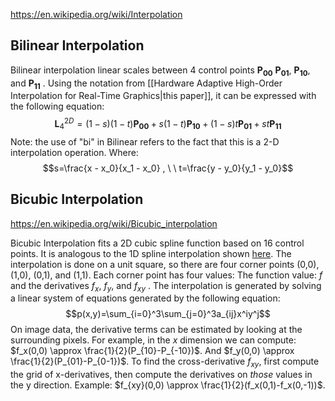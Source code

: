 
https://en.wikipedia.org/wiki/Interpolation
## Bilinear Interpolation
Bilinear interpolation linear scales between 4 control points $\mathbf{P_{00}}$ $\mathbf{P_{01}}$, $\mathbf{P_{10}}$, and $\mathbf{P_{11}}$ . Using the notation from [[Hardware Adaptive High-Order Interpolation for Real-Time Graphics|this paper]], it can be expressed with the following equation:
$$\mathbf{L}_{4}^{2D} = (1-s)(1-t)\mathbf{P_{00}}+s(1-t)\mathbf{P_{10}}+(1-s)t\mathbf{P_{01}}+st\mathbf{P_{11}}$$
Note: the use of "bi" in Bilinear refers to the fact that this is a 2-D interpolation operation. Where:
$$s=\frac{x - x_0}{x_1 - x_0} , \ \ t=\frac{y - y_0}{y_1 - y_0}$$
## Bicubic Interpolation
https://en.wikipedia.org/wiki/Bicubic_interpolation

Bicubic Interpolation fits a 2D cubic spline function based on 16 control points. It is analogous to the 1D spline interpolation shown [here](https://en.wikipedia.org/wiki/Spline_interpolation). The interpolation is done on a unit square, so there are four corner points (0,0), (1,0), (0,1), and (1,1). Each corner point has four values: The function value: $f$  and the derivatives $f_x$, $f_y$, and $f_{xy}$ . The interpolation is generated by solving a linear system of equations generated by the following equation:
$$p(x,y)=\sum_{i=0}^3\sum_{j=0}^3a_{ij}x^iy^j$$
On image data, the derivative terms can be estimated by looking at the surrounding pixels. For example, in the $x$ dimension we can compute: $f_x(0,0) \approx \frac{1}{2}(P_{10}-P_{-10})$. And $f_y(0,0) \approx \frac{1}{2}(P_{01}-P_{0-1})$. To find the cross-derivative $f_{xy}$, first compute the grid of x-derivatives, then compute the derivatives on *those* values in the y direction. Example: $f_{xy}(0,0) \approx \frac{1}{2}(f_x(0,1)-f_x(0,-1))$.